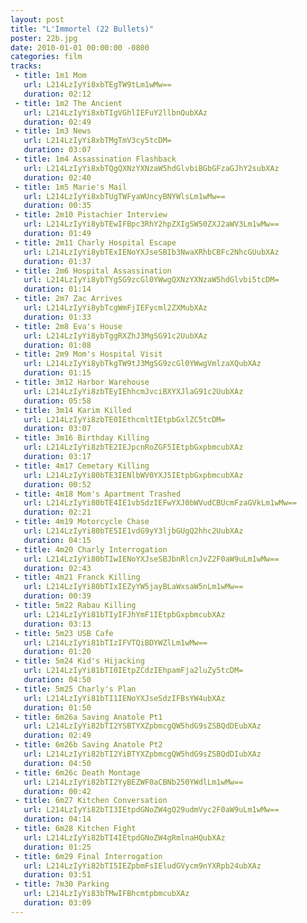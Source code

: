 ```yaml
---
layout: post
title: "L'Immortel (22 Bullets)"
poster: 22b.jpg
date: 2010-01-01 00:00:00 -0800
categories: film
tracks:
 - title: 1m1 Mom
   url: L214LzIyYi8xbTEgTW9tLm1wMw==
   duration: 02:12
 - title: 1m2 The Ancient
   url: L214LzIyYi8xbTIgVGhlIEFuY2llbnQubXAz
   duration: 02:49
 - title: 1m3 News
   url: L214LzIyYi8xbTMgTmV3cy5tcDM=
   duration: 03:07
 - title: 1m4 Assassination Flashback
   url: L214LzIyYi8xbTQgQXNzYXNzaW5hdGlvbiBGbGFzaGJhY2subXAz
   duration: 02:40
 - title: 1m5 Marie's Mail
   url: L214LzIyYi8xbTUgTWFyaWUncyBNYWlsLm1wMw==
   duration: 00:35
 - title: 2m10 Pistachier Interview
   url: L214LzIyYi8ybTEwIFBpc3RhY2hpZXIgSW50ZXJ2aWV3Lm1wMw==
   duration: 01:49
 - title: 2m11 Charly Hospital Escape
   url: L214LzIyYi8ybTExIENoYXJseSBIb3NwaXRhbCBFc2NhcGUubXAz
   duration: 01:37
 - title: 2m6 Hospital Assassination
   url: L214LzIyYi8ybTYgSG9zcGl0YWwgQXNzYXNzaW5hdGlvbi5tcDM=
   duration: 01:14
 - title: 2m7 Zac Arrives
   url: L214LzIyYi8ybTcgWmFjIEFycml2ZXMubXAz
   duration: 01:33
 - title: 2m8 Eva's House
   url: L214LzIyYi8ybTggRXZhJ3MgSG91c2UubXAz
   duration: 01:08
 - title: 2m9 Mom's Hospital Visit
   url: L214LzIyYi8ybTkgTW9tJ3MgSG9zcGl0YWwgVmlzaXQubXAz
   duration: 01:15
 - title: 3m12 Harbor Warehouse
   url: L214LzIyYi8zbTEyIEhhcmJvciBXYXJlaG91c2UubXAz
   duration: 05:58
 - title: 3m14 Karim Killed
   url: L214LzIyYi8zbTE0IEthcmltIEtpbGxlZC5tcDM=
   duration: 03:07
 - title: 3m16 Birthday Killing
   url: L214LzIyYi8zbTE2IEJpcnRoZGF5IEtpbGxpbmcubXAz
   duration: 03:17
 - title: 4m17 Cemetary Killing
   url: L214LzIyYi80bTE3IENlbWV0YXJ5IEtpbGxpbmcubXAz
   duration: 00:52
 - title: 4m18 Mom's Apartment Trashed
   url: L214LzIyYi80bTE4IE1vbSdzIEFwYXJ0bWVudCBUcmFzaGVkLm1wMw==
   duration: 02:21
 - title: 4m19 Motorcycle Chase
   url: L214LzIyYi80bTE5IE1vdG9yY3ljbGUgQ2hhc2UubXAz
   duration: 04:15
 - title: 4m20 Charly Interrogation
   url: L214LzIyYi80bTIwIENoYXJseSBJbnRlcnJvZ2F0aW9uLm1wMw==
   duration: 02:43
 - title: 4m21 Franck Killing
   url: L214LzIyYi80bTIxIEZyYW5jayBLaWxsaW5nLm1wMw==
   duration: 00:39
 - title: 5m22 Rabau Killing
   url: L214LzIyYi81bTIyIFJhYmF1IEtpbGxpbmcubXAz
   duration: 03:13
 - title: 5m23 USB Cafe
   url: L214LzIyYi81bTIzIFVTQiBDYWZlLm1wMw==
   duration: 01:20
 - title: 5m24 Kid's Hijacking
   url: L214LzIyYi81bTI0IEtpZCdzIEhpamFja2luZy5tcDM=
   duration: 04:50
 - title: 5m25 Charly's Plan
   url: L214LzIyYi81bTI1IENoYXJseSdzIFBsYW4ubXAz
   duration: 01:50
 - title: 6m26a Saving Anatole Pt1
   url: L214LzIyYi82bTI2YSBTYXZpbmcgQW5hdG9sZSBQdDEubXAz
   duration: 02:49
 - title: 6m26b Saving Anatole Pt2
   url: L214LzIyYi82bTI2YiBTYXZpbmcgQW5hdG9sZSBQdDIubXAz
   duration: 04:50
 - title: 6m26c Death Montage
   url: L214LzIyYi82bTI2YyBEZWF0aCBNb250YWdlLm1wMw==
   duration: 00:42
 - title: 6m27 Kitchen Conversation
   url: L214LzIyYi82bTI3IEtpdGNoZW4gQ29udmVyc2F0aW9uLm1wMw==
   duration: 04:14
 - title: 6m28 Kitchen Fight
   url: L214LzIyYi82bTI4IEtpdGNoZW4gRmlnaHQubXAz
   duration: 01:25
 - title: 6m29 Final Interrogation
   url: L214LzIyYi82bTI5IEZpbmFsIEludGVycm9nYXRpb24ubXAz
   duration: 03:51
 - title: 7m30 Parking
   url: L214LzIyYi83bTMwIFBhcmtpbmcubXAz
   duration: 03:09
---
```


